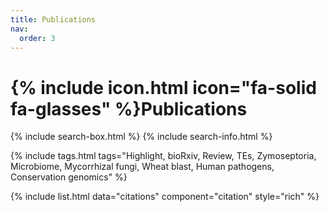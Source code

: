 ```yaml
---
title: Publications
nav:
  order: 3
---
```


# {% include icon.html icon="fa-solid fa-glasses" %}Publications

{% include search-box.html %}
{% include search-info.html %}

{% include tags.html tags="Highlight, bioRxiv, Review, TEs, Zymoseptoria, Microbiome, Mycorrhizal fungi, Wheat blast, Human pathogens, Conservation genomics" %}

{% include list.html data="citations" component="citation" style="rich" %}
